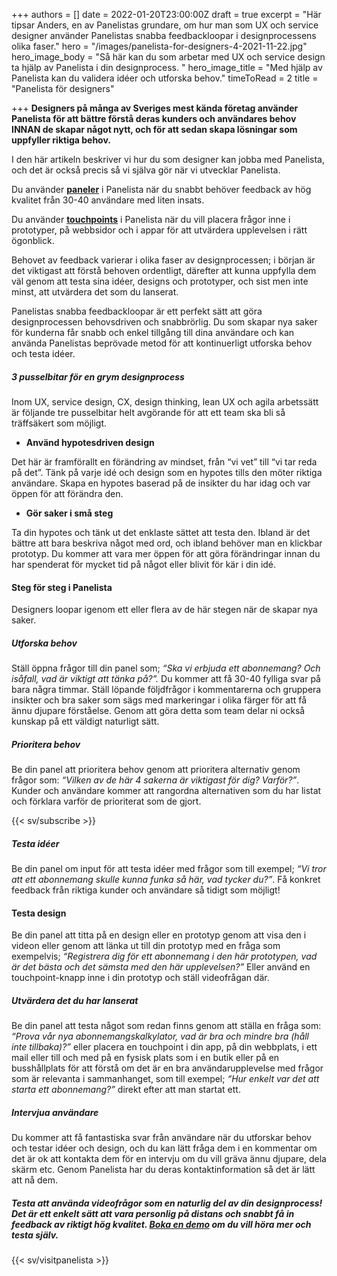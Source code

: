 +++
authors = []
date = 2022-01-20T23:00:00Z
draft = true
excerpt = "Här tipsar Anders, en av Panelistas grundare, om hur man som UX och service designer använder Panelistas snabba feedbackloopar i designprocessens olika faser."
hero = "/images/panelista-for-designers-4-2021-11-22.jpg"
hero_image_body = "Så här kan du som arbetar med UX och service design ta hjälp av Panelista i din designprocess. "
hero_image_title = "Med hjälp av Panelista kan du validera idéer och utforska behov."
timeToRead = 2
title = "Panelista för designers"

+++
**Designers på många av Sveriges mest kända företag använder Panelista för att bättre förstå deras kunders och användares behov INNAN de skapar något nytt, och för att sedan skapa lösningar som uppfyller riktiga behov.**

I den här artikeln beskriver vi hur du som designer kan jobba med Panelista, och det är också precis så vi själva gör när vi utvecklar Panelista.

Du använder [**paneler**](https://panelista.com/sv/panels) i Panelista när du snabbt behöver feedback av hög kvalitet från 30-40 användare med liten insats.

Du använder [**touchpoints**](https://panelista.com/sv/touchpoints) i Panelista när du vill placera frågor inne i prototyper, på webbsidor och i appar för att utvärdera upplevelsen i rätt ögonblick.

Behovet av feedback varierar i olika faser av designprocessen; i början är det viktigast att förstå behoven ordentligt, därefter att kunna uppfylla dem väl genom att testa sina idéer, designs och prototyper, och sist men inte minst, att utvärdera det som du lanserat.

Panelistas snabba feedbackloopar är ett perfekt sätt att göra designprocessen behovsdriven och snabbrörlig. Du som skapar nya saker för kunderna får snabb och enkel tillgång till dina användare och kan använda Panelistas beprövade metod för att kontinuerligt utforska behov och testa idéer.

##### **3 pusselbitar för en grym designprocess**

Inom UX, service design, CX, design thinking, lean UX och agila arbetssätt är följande tre pusselbitar helt avgörande för att ett team ska bli så träffsäkert som möjligt.

* **Använd hypotesdriven design**

Det här är framförallt en förändring av mindset, från “vi vet” till “vi tar reda på det”. Tänk på varje idé och design som en hypotes tills den möter riktiga användare. Skapa en hypotes baserad på de insikter du har idag och var öppen för att förändra den.

* **Gör saker i små steg**

Ta din hypotes och tänk ut det enklaste sättet att testa den. Ibland är det bättre att bara beskriva något med ord, och ibland behöver man en klickbar prototyp. Du kommer att vara mer öppen för att göra förändringar innan du har spenderat för mycket tid på något eller blivit för kär i din idé.

#### Steg för steg i Panelista

Designers loopar igenom ett eller flera av de här stegen när de skapar nya saker.

##### Utforska behov

Ställ öppna frågor till din panel som; _“Ska vi erbjuda ett abonnemang? Och isåfall, vad är viktigt att tänka på?”._ Du kommer att få 30-40 fylliga svar på bara några timmar. Ställ löpande följdfrågor i kommentarerna och gruppera insikter och bra saker som sägs med markeringar i olika färger för att få ännu djupare förståelse. Genom att göra detta som team delar ni också kunskap på ett väldigt naturligt sätt.

##### Prioritera behov

Be din panel att prioritera behov genom att prioritera alternativ genom frågor som: _“Vilken av de här 4 sakerna är viktigast för dig? Varför?”_. Kunder och användare kommer att rangordna alternativen som du har listat och förklara varför de prioriterat som de gjort.

{{< sv/subscribe >}}

##### Testa idéer

Be din panel om input för att testa idéer med frågor som till exempel; _“Vi tror att ett abonnemang skulle kunna funka så här, vad tycker du?”_. Få konkret feedback från riktiga kunder och användare så tidigt som möjligt!

#### Testa design

Be din panel att titta på en design eller en prototyp genom att visa den i videon eller genom att länka ut till din prototyp med en fråga som exempelvis; _“Registrera dig för ett abonnemang i den här prototypen, vad är det bästa och det sämsta med den här upplevelsen?”_ Eller använd en touchpoint-knapp inne i din prototyp och ställ videofrågan där.

##### Utvärdera det du har lanserat

Be din panel att testa något som redan finns genom att ställa en fråga som: _“Prova vår nya abonnemangskalkylator, vad är bra och mindre bra (håll inte tillbaka)?”_ eller placera en touchpoint i din app, på din webbplats, i ett mail eller till och med på en fysisk plats som i en butik eller på en busshållplats för att förstå om det är en bra användarupplevelse med frågor som är relevanta i sammanhanget, som till exempel; _“Hur enkelt var det att starta ett abonnemang?”_ direkt efter att man startat ett.

##### Intervjua användare

Du kommer att få fantastiska svar från användare när du utforskar behov och testar idéer och design, och du kan lätt fråga dem i en kommentar om det är ok att kontakta dem för en intervju om du vill gräva ännu djupare, dela skärm etc. Genom Panelista har du deras kontaktinformation så det är lätt att nå dem.

##### Testa att använda videofrågor som en naturlig del av din designprocess! Det är ett enkelt sätt att vara personlig på distans och snabbt få in feedback av riktigt hög kvalitet. [Boka en demo](https://panelista.com/demo) om du vill höra mer och testa själv.

{{< sv/visitpanelista >}}